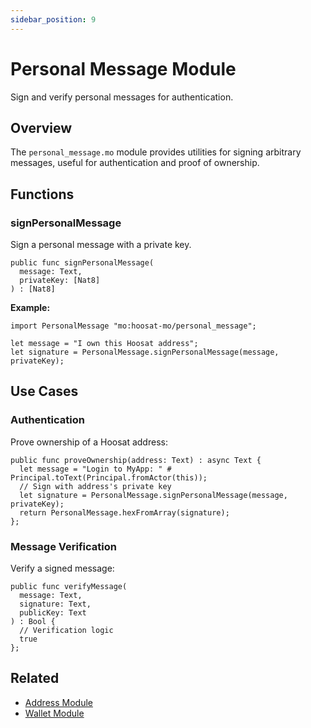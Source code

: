 ```yaml
---
sidebar_position: 9
---
```


# Personal Message Module

Sign and verify personal messages for authentication.

## Overview

The `personal_message.mo` module provides utilities for signing arbitrary messages, useful for authentication and proof of ownership.

## Functions

### signPersonalMessage

Sign a personal message with a private key.

```motoko
public func signPersonalMessage(
  message: Text,
  privateKey: [Nat8]
) : [Nat8]
```

**Example:**
```motoko
import PersonalMessage "mo:hoosat-mo/personal_message";

let message = "I own this Hoosat address";
let signature = PersonalMessage.signPersonalMessage(message, privateKey);
```

## Use Cases

### Authentication

Prove ownership of a Hoosat address:

```motoko
public func proveOwnership(address: Text) : async Text {
  let message = "Login to MyApp: " # Principal.toText(Principal.fromActor(this));
  // Sign with address's private key
  let signature = PersonalMessage.signPersonalMessage(message, privateKey);
  return PersonalMessage.hexFromArray(signature);
};
```

### Message Verification

Verify a signed message:

```motoko
public func verifyMessage(
  message: Text,
  signature: Text,
  publicKey: Text
) : Bool {
  // Verification logic
  true
};
```

## Related

- [Address Module](./address.md)
- [Wallet Module](./wallet.md)
